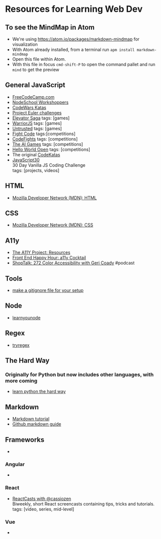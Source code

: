 # Resources for Learning Web Dev

## To see the MindMap in Atom
 - We're using https://atom.io/packages/markdown-mindmap for visualization
  - With Atom already installed, from a terminal run `apm install markdown-mindmap`
  - Open this file within Atom.
  - With this file in focus `cmd-shift-P` to open the command pallet and run `mind` to get the preview

## General JavaScript
  - [FreeCodeCamp.com](http://www.freecodecamp.com/)
  - [NodeSchool Workshoppers](http://nodeschool.io/#workshopper-list)
  - [CodeWars Katas](http://www.codewars.com/kata/search/javascript?q=&beta=false&order_by=rank_id+asc)
  - [Project Euler challenges](https://projecteuler.net/)
  - [Elevator Saga](http://play.elevatorsaga.com/) tags: [games]
  - [WarriorJS](https://github.com/olistic/warriorjs) tags: [games]
  - [Untrusted](http://alexnisnevich.github.io/untrusted/) tags: [games]
  - [Fight Code](http://fightcodegame.com/) tags:[competitions]
  - [CodeFights](https://codefights.com/home) tags: [competitions]
  - [The AI Games](http://theaigames.com/) tags: [competitions]
  - [Hello World Open](http://helloworldopen.com/) tags: [competitions]
  - The original [CodeKatas](http://codekata.com/)
  - [JavaScript30](https://javascript30.com/)  
    30 Day Vanilla JS Coding Challenge  
    tags: [projects, videos]  

## HTML
 - [Mozilla Developer Network (MDN): HTML](https://developer.mozilla.org/en-US/docs/Web/HTML)

## CSS
 - [Mozilla Developer Network (MDN): CSS](https://developer.mozilla.org/en-US/docs/Web/CSS)

## A11y
 - [The A11Y Project: Resources](http://a11yproject.com/resources.html)
 - [Front End Happy Hour: a11y Cocktail](http://frontendhappyhour.com/episodes/a11y-cocktail/)
 - [ShopTalk: 272 Color Accessibility with Geri Coady](http://shoptalkshow.com/episodes/272-color-accessibility-geri-coady/) #podcast

## Tools
 - [make a gitignore file for your setup](http://gitignore.io)

## Node
 - [learnyounode](https://github.com/workshopper/learnyounode)

## Regex
 - [tryregex](http://tryregex.com/)

## The Hard Way
### Originally for Python but now includes other languages, with more coming
 - [learn python the hard way](https://learncodethehardway.org/python/)
 
## Markdown
 - [Markdown tutorial](http://www.markdowntutorial.com/)
 - [Github markdown guide](https://guides.github.com/features/mastering-markdown/)

## Frameworks
 -

### Angular
 -

### React
 - [ReactCasts with @cassiozen](https://www.youtube.com/channel/UCZkjWyyLvzWeoVWEpRemrDQ)  
   Biweekly, short React screencasts containing tips, tricks and tutorials.  
   tags: [video, series, mid-level]

### Vue
 -
